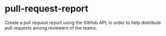 # pull-request-report
Create a pull request report using the GitHub API, in order to help distribute pull requests among reviewers of the teams.
